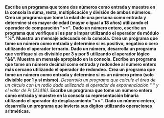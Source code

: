 **Escribe un programa que tome dos números como entrada y muestre en la consola la suma, resta, multiplicación y división de ambos números.**
**Crea un programa que tome la edad de una persona como entrada y determine si es mayor de edad (mayor o igual a 18 años) utilizando el operador de comparación ">=".**
**Dado un número entero, escribe un programa que verifique si es par o impar utilizando el operador de módulo "%". Muestra un mensaje adecuado en la consola.**
**Crea un programa que tome un número como entrada y determine si es positivo, negativo o cero utilizando el operador ternario.**
**Dado un número, desarrolla un programa que verifique si es divisible por 3 y por 5 utilizando el operador lógico "&&". Muestra un mensaje apropiado en la consola.**
**Escribe un programa que tome un número decimal como entrada y redondee al número entero más cercano utilizando el operador de redondeo.**
**Crea un programa que tome un número como entrada y determine si es un número primo (solo divisible por 1 y sí mismo).**
**Desarrolla un programa que calcule el área de un círculo con un radio dado utilizando el operador de exponenciación "* *" y el valor de PI (3.1416).**
**Escribe un programa que tome un número entero como entrada y muestre en la consola su representación binaria utilizando el operador de desplazamiento ">>".**
**Dado un número entero, desarrolla un programa que invierta sus dígitos utilizando operaciones aritméticas.**